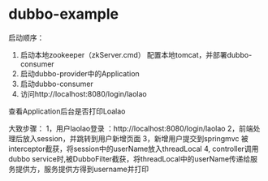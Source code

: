 # dubbo-example

启动顺序：
1. 启动本地zookeeper（zkServer.cmd）
    配置本地tomcat，并部署dubbo-consumer
2. 启动dubbo-provider中的Application
3. 启动dubbo-consumer 
4. 访问http://localhost:8080/login/laolao

查看Application后台是否打印Loalao

大致步骤：
1，用户laolao登录 ：http://localhost:8080/login/laolao
2，前端处理后放入session，并跳转到用户新增页面
3，新增用户提交到springmvc 被interceptor截获，将session中的userName放入threadLocal
4, controller调用dubbo service时,被DubboFilter截获，将threadLocal中的userName传递给服务提供方，服务提供方得到username并打印


